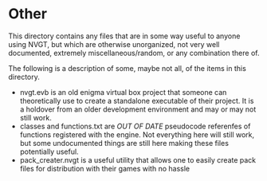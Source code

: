 # Other
This directory contains any files that are in some way useful to anyone using NVGT, but which are otherwise unorganized, not very well documented, extremely miscellaneous/random, or any combination there of.

The following is a description of some, maybe not all, of the items in this directory.
* nvgt.evb is an old enigma virtual box project that someone can theoretically use to create a standalone executable of their project. It is a holdover from an older development environment and may or may not still work.
* classes and functions.txt are *OUT OF DATE* pseudocode referenfes of functions registered with the engine. Not everything here will still work, but some undocumented things are still here making these files potentially useful.
* pack_creater.nvgt is a useful utility that allows one to easily create pack files for distribution with their games with no hassle
